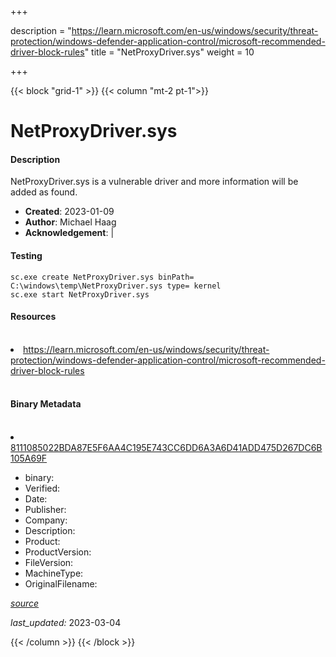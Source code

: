 +++

description = "https://learn.microsoft.com/en-us/windows/security/threat-protection/windows-defender-application-control/microsoft-recommended-driver-block-rules"
title = "NetProxyDriver.sys"
weight = 10

+++


{{< block "grid-1" >}}
{{< column "mt-2 pt-1">}}


# NetProxyDriver.sys

#### Description


NetProxyDriver.sys is a vulnerable driver and more information will be added as found.


- **Created**: 2023-01-09
- **Author**: Michael Haag
- **Acknowledgement**:  | [](https://twitter.com/)

#### Testing

```
sc.exe create NetProxyDriver.sys binPath= C:\windows\temp\NetProxyDriver.sys type= kernel
sc.exe start NetProxyDriver.sys
```

#### Resources
<br>


<li><a href=" https://learn.microsoft.com/en-us/windows/security/threat-protection/windows-defender-application-control/microsoft-recommended-driver-block-rules"> https://learn.microsoft.com/en-us/windows/security/threat-protection/windows-defender-application-control/microsoft-recommended-driver-block-rules</a></li>


<br>


#### Binary Metadata
<br>



<li><a href="https://www.virustotal.com/gui/file/8111085022BDA87E5F6AA4C195E743CC6DD6A3A6D41ADD475D267DC6B105A69F">8111085022BDA87E5F6AA4C195E743CC6DD6A3A6D41ADD475D267DC6B105A69F</a></li>



- binary: 
- Verified: 
- Date: 
- Publisher: 
- Company: 
- Description: 
- Product: 
- ProductVersion: 
- FileVersion: 
- MachineType: 
- OriginalFilename: 

[*source*](https://github.com/magicsword-io/LOLDrivers/tree/main/yaml/netproxydriver.sys.yml)

*last_updated:* 2023-03-04


{{< /column >}}
{{< /block >}}
